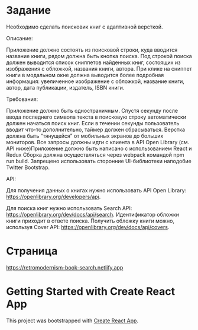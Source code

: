 # Задание

Необходимо сделать поисковик книг с адаптивной версткой.

Описание:

Приложение должно состоять из поисковой строки, куда вводится название книги, рядом должна быть кнопка поиска. Под строкой поиска должен выводится список сниппетов найденных книг, состоящих из изображения с обложкой, названия книги, автора. При клике на сниппет книги в модальном окне должна выводится более подробная информация: увеличенное изображение с обложкой, название книги, автор, дата публикации, издатель, ISBN книги.

Требования:

Приложение должно быть одностраничным.
Спустя секунду после ввода последнего символа текста в поисковую строку автоматически должен начаться поиск книг. Если в течении секунды пользователь вводит что-то дополнительно, таймер должен сбрасываться.
Верстка должна быть “тянущейся” от мобильных экранов до больших мониторов.
Все запросы должны идти с клиента в API Open Library (см. API ниже)Приложение должно быть написано с использованием React и Redux
Сборка должна осуществляться через webpack командой npm run build.
Запрещено использовать сторонние UI-библиотеки наподобие Twitter Bootstrap.

API:

Для получения данных о книгах нужно использовать API Open Library: https://openlibrary.org/developers/api.

Для поиска книг нужно использовать Search API: https://openlibrary.org/dev/docs/api/search.
Идентификатор обложки книги приходит в ответе поиска. Получить обложку книги можно, используя Cover API: https://openlibrary.org/dev/docs/api/covers.

# Страница

https://retromodernism-book-search.netlify.app

# Getting Started with Create React App

This project was bootstrapped with [Create React App](https://github.com/facebook/create-react-app).
